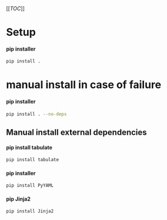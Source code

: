 [[_TOC_]]
# Setup
  
#### pip installer

```bash
pip install .

```
# manual install in case of failure
  
#### pip installer

```bash
pip install . --no-deps

```
## Manual install external dependencies
  
#### pip install tabulate

```bash
pip install tabulate

```
  
#### pip installer

```bash
pip install PyYAML

```
  
#### pip Jinja2

```bash
pip install Jinja2

```

